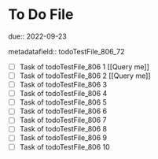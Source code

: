 # To Do File

due:: 2022-09-23

metadatafield:: todoTestFile_806_72

- [ ] Task of todoTestFile_806 1 [[Query me]]
- [ ] Task of todoTestFile_806 2 [[Query me]]
- [ ] Task of todoTestFile_806 3
- [ ] Task of todoTestFile_806 4
- [ ] Task of todoTestFile_806 5
- [ ] Task of todoTestFile_806 6
- [ ] Task of todoTestFile_806 7
- [ ] Task of todoTestFile_806 8
- [ ] Task of todoTestFile_806 9
- [ ] Task of todoTestFile_806 10